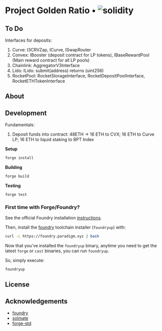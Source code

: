 # Project Golden Ratio • ![solidity](https://img.shields.io/badge/solidity-^0.8.13-lightgrey)

## To Do

Interfaces for deposits:

1. Curve: I3CRVZap, ICurve, ISwapRouter
2. Convex: IBooster (deposit contract for LP tokens), IBaseRewardPool (Main reward contract for all LP pools)
3. Chainlink: AggregatorV3Interface
4. Lido: ILido: submit(address) returns (uint256)
5. RocketPool: RocketStorageInterface, RocketDepositPoolInterface, RocketETHTokenInterface

## About

## Development

Fundamentals:

1. Deposit funds into contract: 48ETH -> 16 ETH to CVX; 16 ETH to Curve LP; 16 ETH to liquid staking to BPT Index

**Setup**

```bash
forge install
```

**Building**

```bash
forge build
```

**Testing**

```bash
forge test
```

### First time with Forge/Foundry?

See the official Foundry installation [instructions](https://github.com/foundry-rs/foundry/blob/master/README.md#installation).

Then, install the [foundry](https://github.com/foundry-rs/foundry) toolchain installer (`foundryup`) with:

```bash
curl -L https://foundry.paradigm.xyz | bash
```

Now that you've installed the `foundryup` binary,
anytime you need to get the latest `forge` or `cast` binaries,
you can run `foundryup`.

So, simply execute:

```bash
foundryup
```

## License

## Acknowledgements

- [foundry](https://github.com/foundry-rs/foundry)
- [solmate](https://github.com/Rari-Capital/solmate)
- [forge-std](https://github.com/brockelmore/forge-std)
